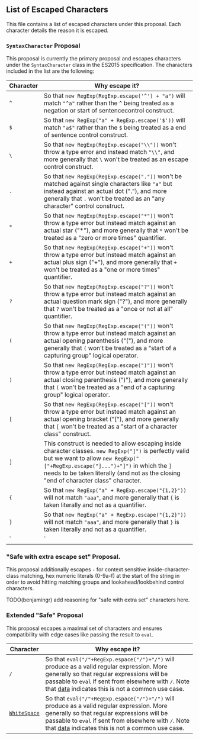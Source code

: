 ## List of Escaped Characters

This file contains a list of escaped characters under this proposal. Each character details the reason it is escaped.

### `SyntaxCharacter` Proposal

This proposal is currently the primary proposal and escapes characters under the `SyntaxCharacter` class 
in the ES2015 specification. The characters included in the list are the following:

|Character  | Why escape it?
|-----------|--------------|
| `^`       | So that `new RegExp(RegExp.escape('^') + "a")` will match `"^a"` rather than the `^` being treated as a negation or start of sentencecontrol construct. | 
| `$`       | So that `new RegExp("a" + RegExp.escape('$'))` will match `"a$"` rather than the `$` being treated as a end of sentence control construct. | 
| `\`       | So that `new RegExp(RegExp.escape("\\"))` won't throw a type error and instead match `"\\"`, and more generally that `\` won't be treated as an escape control construct. |
| `.`       | So that `new RegExp(RegExp.escape("."))` won't be matched against single characters like `"a"` but instead against an actual dot ("."), and more generally that `.` won't be treated as an "any character" control construct. |
| `*`       | So that `new RegExp(RegExp.escape("*"))` won't throw a type error but instead match against an actual star ("*"), and more generally that `*` won't be treated as a "zero or more times" quantifier. |
| `+`       | So that `new RegExp(RegExp.escape("+"))` won't throw a type error but instead match against an actual plus sign ("+"), and more generally that `+` won't be treated as a "one or more times" quantifier. |
| `?`       | So that `new RegExp(RegExp.escape("?"))` won't throw a type error but instead match against an actual question mark sign ("?"), and more generally that `?` won't be treated as a "once or not at all" quantifier. |
| `(`       | So that `new RegExp(RegExp.escape("("))` won't throw a type error but instead match against an actual opening parenthesis  ("("), and more generally that `(` won't be treated as a "start of a capturing group" logical operator. |
| `)`       | So that `new RegExp(RegExp.escape(")"))` won't throw a type error but instead match against an actual closing parenthesis  (")"), and more generally that `(` won't be treated as a "end of a capturing group" logical operator. |
| `[`       | So that `new RegExp(RegExp.escape("["))` won't throw a type error but instead match against an actual opening bracket ("["), and more generally that `[` won't be treated as a "start of a character class" construct. |
| `]`       | This construct is needed to allow escaping inside character classes. `new RegExp("]")` is perfectly valid but we want to allow `new RegExp("["+RegExp.escape("]...")+"]")` in which the `]` needs to be taken literally (and not as the closing "end of character class" character.  |
| `{`       | So that `new RegExp("a" + RegExp.escape("{1,2}"))` will not match `"aaa"`, and more generally that `{` is taken literally and not as a quantifier. | 
| `}`       | So that `new RegExp("a" + RegExp.escape("{1,2}"))` will not match `"aaa"`, and more generally that `}` is taken literally and not as a quantifier. | 
| `|`       | So that `|` will be treated literally and `new RegExp(Regxp.escape("a|b"))` will produce a string that matches `"a|b"` instead of the | being treated as a logical "or" operator. |


### "Safe with extra escape set" Proposal.

This proposal additionally escapes `-` for context sensitive inside-character-class matching, hex numeric literals (0-9a-f) at the start of the string in order to avoid hitting matching groups and lookahead/lookbehind control characters.

TODO(benjamingr) add reasoning for "safe with extra set" characters here.

### Extended "Safe" Proposal

This proposal escapes a maximal set of characters and ensures compatibility with edge cases like passing the result to `eval`.

|Character  | Why escape it?
|-----------|--------------|
| `/`       | So that `eval("/"+RegExp.espace("/")+"/")` will produce as a valid regular expression. More generally so that regular expressions will be passable to `eval` if sent from elsewhere with `/`. Note that [data](https://github.com/benjamingr/RegExp.escape/tree/master/data) indicates this is not a common use case. |
| [`WhiteSpace`](http://www.ecma-international.org/ecma-262/6.0/index.html#table-32) | So that `eval("/"+RegExp.espace("/")+"/")` will produce as a valid regular expression. More generally so that regular expressions will be passable to `eval` if sent from elsewhere with `/`. Note that [data](https://github.com/benjamingr/RegExp.escape/tree/master/data) indicates this is not a common use case. |
